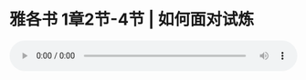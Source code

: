 # 雅各书 1章2节-4节 | 如何面对试炼

<audio style="width: 100%;" preload="false" controls controlslist="nodownload"><source src="https://cdn.simai.ml/audio/mp3/2019/191117_002.mp3" type="audio/mpeg">Your browser does not support the audio element.</audio>